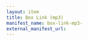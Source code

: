```yaml
---
layout: item
title: Box Link (mp3)
manifest_name: box-link-mp3-
external_manifest_url: 
---
```

<!-- Add an essay or interpretive material below this line,
using HTML or markdown.  Do not modify this file above this line -->
